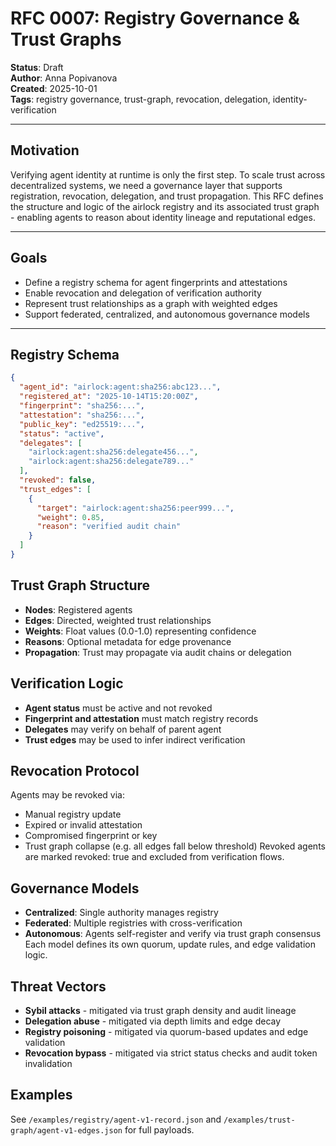 # RFC 0007: Registry Governance & Trust Graphs

**Status**: Draft  
**Author**: Anna Popivanova  
**Created**: 2025-10-01  
**Tags**: registry governance, trust-graph, revocation, delegation, identity-verification

---

## Motivation
Verifying agent identity at runtime is only the first step. To scale trust across decentralized systems, we need a governance layer that supports registration, revocation, delegation, and trust propagation. This RFC defines the structure and logic of the airlock registry and its associated trust graph - enabling agents to reason about identity lineage and reputational edges.

---

## Goals
 - Define a registry schema for agent fingerprints and attestations  
 - Enable revocation and delegation of verification authority  
 - Represent trust relationships as a graph with weighted edges  
 - Support federated, centralized, and autonomous governance models

---

## Registry Schema

```json
{
  "agent_id": "airlock:agent:sha256:abc123...",
  "registered_at": "2025-10-14T15:20:00Z",
  "fingerprint": "sha256:...",
  "attestation": "sha256:...",
  "public_key": "ed25519:...",
  "status": "active",
  "delegates": [
    "airlock:agent:sha256:delegate456...",
    "airlock:agent:sha256:delegate789..."
  ],
  "revoked": false,
  "trust_edges": [
    {
      "target": "airlock:agent:sha256:peer999...",
      "weight": 0.85,
      "reason": "verified audit chain"
    }
  ]
}
```

## Trust Graph Structure
 - **Nodes**: Registered agents
 - **Edges**: Directed, weighted trust relationships
 - **Weights**: Float values (0.0-1.0) representing confidence
 - **Reasons**: Optional metadata for edge provenance
 - **Propagation**: Trust may propagate via audit chains or delegation

## Verification Logic
 - **Agent status** must be active and not revoked
 - **Fingerprint and attestation** must match registry records
 - **Delegates** may verify on behalf of parent agent
 - **Trust edges** may be used to infer indirect verification

## Revocation Protocol
Agents may be revoked via:
 - Manual registry update
 - Expired or invalid attestation
 - Compromised fingerprint or key
 - Trust graph collapse (e.g. all edges fall below threshold)
Revoked agents are marked revoked: true and excluded from verification flows.

## Governance Models
 - **Centralized**: Single authority manages registry
 - **Federated**: Multiple registries with cross-verification
 - **Autonomous**: Agents self-register and verify via trust graph consensus
Each model defines its own quorum, update rules, and edge validation logic.

## Threat Vectors
 - **Sybil attacks** - mitigated via trust graph density and audit lineage
 - **Delegation abuse** - mitigated via depth limits and edge decay
 - **Registry poisoning** - mitigated via quorum-based updates and edge validation
 - **Revocation bypass** - mitigated via strict status checks and audit token invalidation

## Examples
See `/examples/registry/agent-v1-record.json` and `/examples/trust-graph/agent-v1-edges.json` for full payloads.
